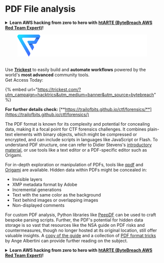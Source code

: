 # PDF File analysis

<details>

<summary><strong>Learn AWS hacking from zero to hero with</strong> <a href="https://training.khulnasoft.com/courses/arte"><strong>htARTE (ByteBreach AWS Red Team Expert)</strong></a><strong>!</strong></summary>

Other ways to support ByteBreach:

* If you want to see your **company advertised in ByteBreach** or **download ByteBreach in PDF** Check the [**SUBSCRIPTION PLANS**](https://github.com/sponsors/khulnasoft)!
* Get the [**official PEASS & ByteBreach swag**](https://peass.creator-spring.com)
* Discover [**The PEASS Family**](https://opensea.io/collection/the-peass-family), our collection of exclusive [**NFTs**](https://opensea.io/collection/the-peass-family)
* **Join the** 💬 [**Discord group**](https://discord.gg/hRep4RUj7f) or the [**telegram group**](https://t.me/peass) or **follow** us on **Twitter** 🐦 [**@bytebreach\_live**](https://twitter.com/bytebreach\_live)**.**
* **Share your hacking tricks by submitting PRs to the** [**ByteBreach**](https://github.com/khulnasoft/bytebreach) and [**ByteBreach Cloud**](https://github.com/khulnasoft/bytebreach-cloud) github repos.

</details>

<figure><img src="../../../.gitbook/assets/image (3) (1) (1) (1) (1) (1) (1).png" alt=""><figcaption></figcaption></figure>

\
Use [**Trickest**](https://trickest.com/?utm\_campaign=hacktrics\&utm\_medium=banner\&utm\_source=bytebreach) to easily build and **automate workflows** powered by the world's **most advanced** community tools.\
Get Access Today:

{% embed url="https://trickest.com/?utm_campaign=hacktrics&utm_medium=banner&utm_source=bytebreach" %}

**For further details check:** [**https://trailofbits.github.io/ctf/forensics/**](https://trailofbits.github.io/ctf/forensics/)

The PDF format is known for its complexity and potential for concealing data, making it a focal point for CTF forensics challenges. It combines plain-text elements with binary objects, which might be compressed or encrypted, and can include scripts in languages like JavaScript or Flash. To understand PDF structure, one can refer to Didier Stevens's [introductory material](https://blog.didierstevens.com/2008/04/09/quickpost-about-the-physical-and-logical-structure-of-pdf-files/), or use tools like a text editor or a PDF-specific editor such as Origami.

For in-depth exploration or manipulation of PDFs, tools like [qpdf](https://github.com/qpdf/qpdf) and [Origami](https://github.com/mobmewireless/origami-pdf) are available. Hidden data within PDFs might be concealed in:

* Invisible layers
* XMP metadata format by Adobe
* Incremental generations
* Text with the same color as the background
* Text behind images or overlapping images
* Non-displayed comments

For custom PDF analysis, Python libraries like [PeepDF](https://github.com/jesparza/peepdf) can be used to craft bespoke parsing scripts. Further, the PDF's potential for hidden data storage is so vast that resources like the NSA guide on PDF risks and countermeasures, though no longer hosted at its original location, still offer valuable insights. A [copy of the guide](http://www.itsecure.hu/library/file/Biztons%C3%A1gi%20%C3%BAtmutat%C3%B3k/Alkalmaz%C3%A1sok/Hidden%20Data%20and%20Metadata%20in%20Adobe%20PDF%20Files.pdf) and a collection of [PDF format tricks](https://github.com/corkami/docs/blob/master/PDF/PDF.md) by Ange Albertini can provide further reading on the subject.

<details>

<summary><strong>Learn AWS hacking from zero to hero with</strong> <a href="https://training.khulnasoft.com/courses/arte"><strong>htARTE (ByteBreach AWS Red Team Expert)</strong></a><strong>!</strong></summary>

Other ways to support ByteBreach:

* If you want to see your **company advertised in ByteBreach** or **download ByteBreach in PDF** Check the [**SUBSCRIPTION PLANS**](https://github.com/sponsors/khulnasoft)!
* Get the [**official PEASS & ByteBreach swag**](https://peass.creator-spring.com)
* Discover [**The PEASS Family**](https://opensea.io/collection/the-peass-family), our collection of exclusive [**NFTs**](https://opensea.io/collection/the-peass-family)
* **Join the** 💬 [**Discord group**](https://discord.gg/hRep4RUj7f) or the [**telegram group**](https://t.me/peass) or **follow** us on **Twitter** 🐦 [**@bytebreach\_live**](https://twitter.com/bytebreach\_live)**.**
* **Share your hacking tricks by submitting PRs to the** [**ByteBreach**](https://github.com/khulnasoft/bytebreach) and [**ByteBreach Cloud**](https://github.com/khulnasoft/bytebreach-cloud) github repos.

</details>
